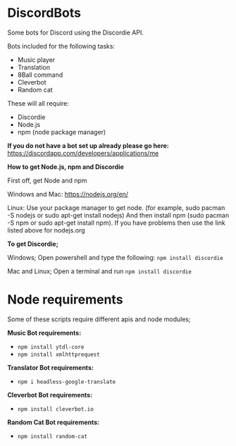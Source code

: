 # DiscordBots
Some bots for Discord using the Discordie API.

Bots included for the following tasks:
* Music player
* Translation
* 8Ball command
* Cleverbot
* Random cat

These will all require:
* Discordie
* Node.js
* npm (node package manager)

**If you do not have a bot set up already please go here:** https://discordapp.com/developers/applications/me

**How to get Node.js, npm and Discordie**

First off, get Node and npm

Windows and Mac: https://nodejs.org/en/

Linux: Use your package manager to get node. (for example, sudo pacman -S nodejs or sudo apt-get install nodejs) And then install npm (sudo pacman -S npm or sudo apt-get install npm). If you have problems then use the link listed above for nodejs.org

**To get Discordie;**

Windows; Open powershell and type the following: `npm install discordie`

Mac and Linux; Open a terminal and run `npm install discordie`

# Node requirements
Some of these scripts require different apis and node modules;

**Music Bot requirements:**
* `npm install ytdl-core`
* `npm install xmlhttprequest`

**Translator Bot requirements:**
* `npm i headless-google-translate`

**Cleverbot Bot requirements:**
* `npm install cleverbot.io`

**Random Cat Bot requirements:**
* `npm install random-cat`
